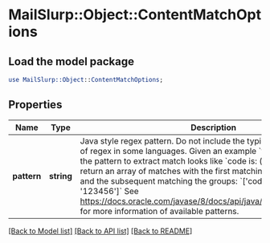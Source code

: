 # MailSlurp::Object::ContentMatchOptions

## Load the model package
```perl
use MailSlurp::Object::ContentMatchOptions;
```

## Properties
Name | Type | Description | Notes
------------ | ------------- | ------------- | -------------
**pattern** | **string** | Java style regex pattern. Do not include the typical &#x60;/&#x60; at start or end of regex in some languages. Given an example &#x60;your code is: 12345&#x60; the pattern to extract match looks like &#x60;code is: (\\d{6})&#x60;. This will return an array of matches with the first matching the entire pattern and the subsequent matching the groups: &#x60;[&#39;code is: 123456&#39;, &#39;123456&#39;]&#x60; See https://docs.oracle.com/javase/8/docs/api/java/util/regex/Pattern.html for more information of available patterns. | 

[[Back to Model list]](../README#documentation-for-models) [[Back to API list]](../README#documentation-for-api-endpoints) [[Back to README]](../README)


